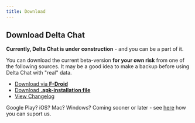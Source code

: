 ```yaml
---
title: Download
---
```


## Download Delta Chat

**Currently, Delta Chat is under construction** - and you can be a part of it.

You can download the current beta-version **for your own risk** from  one of the following sources. It may be a good idea to make a backup before using Delta Chat with "real" data.
* [Download via **F-Droid**](https://f-droid.org/app/com.b44t.messenger)
* [Download **.apk-installation file**](https://f-droid.org/repository/browse/?fdid=com.b44t.messenger#downloadbutton)
* [View Changelog](https://github.com/r10s/deltachat-android/blob/master/CHANGELOG.md#delta-chat-changelog)

Google Play? iOS? Mac? Windows? Coming sooner or later - see [here](support) how you can suport us.
